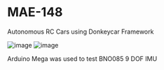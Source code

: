 # MAE-148
Autonomous RC Cars using Donkeycar Framework





![image](https://github.com/user-attachments/assets/8406aa63-c7d3-4f32-9423-f02a03041229) ![image](https://github.com/user-attachments/assets/3e69d16d-fb08-40b9-8eb7-9948ad4b2373)

Arduino Mega was used to test BNO085 9 DOF IMU 
